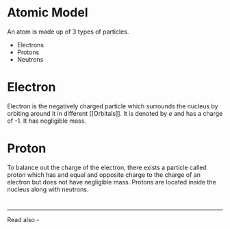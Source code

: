 # Atomic Model

An atom is made up of 3 types of particles. 
- Electrons
- Protons
- Neutrons

# Electron
Electron is the negatively charged particle which surrounds the nucleus by orbiting around it in different [[Orbitals]]. It is denoted by *e* and has a charge of -1. It has negligible mass.

# Proton
To balance out the charge of the electron, there exists a particle called proton which has and equal and opposite charge to the charge of an electron but does not have negligible mass. Protons are located inside the nucleus along with neutrons.

#


---
Read also - 